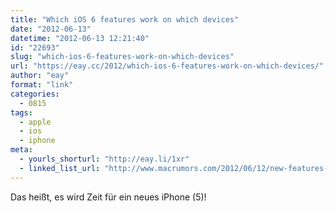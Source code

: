 ```yaml
---
title: "Which iOS 6 features work on which devices"
date: "2012-06-13"
datetime: "2012-06-13 12:21:40"
id: "22693"
slug: "which-ios-6-features-work-on-which-devices"
url: "https://eay.cc/2012/which-ios-6-features-work-on-which-devices/"
author: "eay"
format: "link"
categories:
  - 0815
tags:
  - apple
  - ios
  - iphone
meta:
  - yourls_shorturl: "http://eay.li/1xr"
  - linked_list_url: "http://www.macrumors.com/2012/06/12/new-features-in-ios-6-receive-spotty-support-from-older-devices/"
---
```


Das heißt, es wird Zeit für ein neues iPhone (5)!
